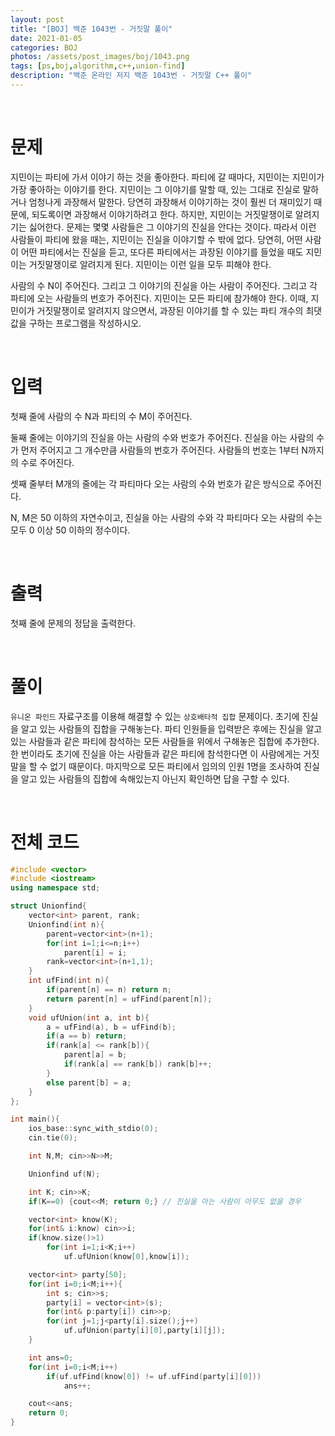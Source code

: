 ```yaml
---
layout: post
title: "[BOJ] 백준 1043번 - 거짓말 풀이"
date: 2021-01-05
categories: BOJ
photos: /assets/post_images/boj/1043.png
tags: [ps,boj,algorithm,c++,union-find]
description: "백준 온라인 저지 백준 1043번 - 거짓말 C++ 풀이"
---
```


<br>

# 문제

지민이는 파티에 가서 이야기 하는 것을 좋아한다. 파티에 갈 때마다, 지민이는 지민이가 가장 좋아하는 이야기를 한다. 지민이는 그 이야기를 말할 때, 있는 그대로 진실로 말하거나 엄청나게 과장해서 말한다. 당연히 과장해서 이야기하는 것이 훨씬 더 재미있기 때문에, 되도록이면 과장해서 이야기하려고 한다. 하지만, 지민이는 거짓말쟁이로 알려지기는 싫어한다. 문제는 몇몇 사람들은 그 이야기의 진실을 안다는 것이다. 따라서 이런 사람들이 파티에 왔을 때는, 지민이는 진실을 이야기할 수 밖에 없다. 당연히, 어떤 사람이 어떤 파티에서는 진실을 듣고, 또다른 파티에서는 과장된 이야기를 들었을 때도 지민이는 거짓말쟁이로 알려지게 된다. 지민이는 이런 일을 모두 피해야 한다.

사람의 수 N이 주어진다. 그리고 그 이야기의 진실을 아는 사람이 주어진다. 그리고 각 파티에 오는 사람들의 번호가 주어진다. 지민이는 모든 파티에 참가해야 한다. 이때, 지민이가 거짓말쟁이로 알려지지 않으면서, 과장된 이야기를 할 수 있는 파티 개수의 최댓값을 구하는 프로그램을 작성하시오.

<br>

# 입력

첫째 줄에 사람의 수 N과 파티의 수 M이 주어진다.

둘째 줄에는 이야기의 진실을 아는 사람의 수와 번호가 주어진다. 진실을 아는 사람의 수가 먼저 주어지고 그 개수만큼 사람들의 번호가 주어진다. 사람들의 번호는 1부터 N까지의 수로 주어진다.

셋째 줄부터 M개의 줄에는 각 파티마다 오는 사람의 수와 번호가 같은 방식으로 주어진다.

N, M은 50 이하의 자연수이고, 진실을 아는 사람의 수와 각 파티마다 오는 사람의 수는 모두 0 이상 50 이하의 정수이다.

<br>

# 출력

첫째 줄에 문제의 정답을 출력한다.

<br>

# 풀이

`유니온 파인드` 자료구조를 이용해 해결할 수 있는 `상호배타적 집합` 문제이다. 초기에 진실을 알고 있는 사람들의 집합을 구해놓는다. 파티 인원들을 입력받은 후에는 진실을 알고 있는 사람들과 같은 파티에 참석하는 모든 사람들을 위에서 구해놓은 집합에 추가한다. 한 번이라도 초기에 진실을 아는 사람들과 같은 파티에 참석한다면 이 사람에게는 거짓말을 할 수 없기 때문이다. 마지막으로 모든 파티에서 임의의 인원 1명을 조사하여 진실을 알고 있는 사람들의 집합에 속해있는지 아닌지 확인하면 답을 구할 수 있다.

<br>

# 전체 코드

```c++
#include <vector>
#include <iostream>
using namespace std;

struct Unionfind{
    vector<int> parent, rank;
    Unionfind(int n){
        parent=vector<int>(n+1);
        for(int i=1;i<=n;i++)
            parent[i] = i;
        rank=vector<int>(n+1,1);
    }
    int ufFind(int n){
        if(parent[n] == n) return n;
        return parent[n] = ufFind(parent[n]); 
    }
    void ufUnion(int a, int b){
        a = ufFind(a), b = ufFind(b);
        if(a == b) return;
        if(rank[a] <= rank[b]){
            parent[a] = b;
            if(rank[a] == rank[b]) rank[b]++;
        }
        else parent[b] = a;
    }
};

int main(){
	ios_base::sync_with_stdio(0);
	cin.tie(0);

	int N,M; cin>>N>>M;

	Unionfind uf(N);

	int K; cin>>K;
	if(K==0) {cout<<M; return 0;} // 진실을 아는 사람이 아무도 없을 경우

	vector<int> know(K);
	for(int& i:know) cin>>i;
	if(know.size()>1)
		for(int i=1;i<K;i++)
			uf.ufUnion(know[0],know[i]);

	vector<int> party[50];
	for(int i=0;i<M;i++){
		int s; cin>>s;
		party[i] = vector<int>(s);
		for(int& p:party[i]) cin>>p;
		for(int j=1;j<party[i].size();j++)
			uf.ufUnion(party[i][0],party[i][j]);
	}

	int ans=0;
	for(int i=0;i<M;i++)
		if(uf.ufFind(know[0]) != uf.ufFind(party[i][0]))
			ans++;

	cout<<ans;
	return 0;
}
```
